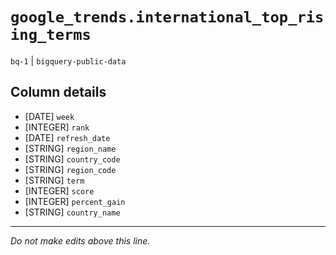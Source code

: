 # `google_trends.international_top_rising_terms`
`bq-1` | `bigquery-public-data`

## Column details
* [DATE]      `week`
* [INTEGER]   `rank`
* [DATE]      `refresh_date`
* [STRING]    `region_name`
* [STRING]    `country_code`
* [STRING]    `region_code`
* [STRING]    `term`
* [INTEGER]   `score`
* [INTEGER]   `percent_gain`
* [STRING]    `country_name`

-------------------------------------------------------------------------------
*Do not make edits above this line.*
